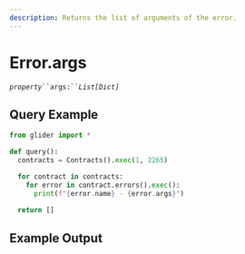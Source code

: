 ```yaml
---
description: Returns the list of arguments of the error.
---
```


# Error.args

_`property`_` ``args:`` `_`List[Dict]`_

## Query Example

```python
from glider import *

def query():
  contracts = Contracts().exec(1, 2265) 

  for contract in contracts:
    for error in contract.errors().exec():
      print(f"{error.name} - {error.args}")

  return []
```

## Example Output

<figure><img src="../../.gitbook/assets/Screenshot 2025-07-29 at 6.10.29 PM.png" alt=""><figcaption></figcaption></figure>
